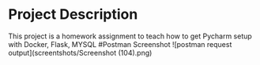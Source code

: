 # Project Description
This project is a homework assignment to teach how to get Pycharm setup with Docker, Flask, MYSQL 
#Postman Screenshot
![postman request output](screentshots/Screenshot (104).png)